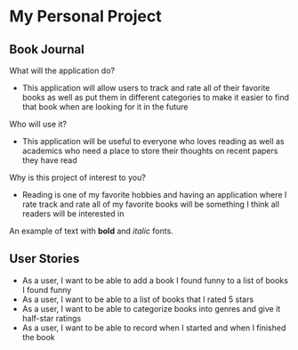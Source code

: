 # My Personal Project

## Book Journal

What will the application do?
- This application will allow users to track and rate all of their favorite books as well as put them in different categories to make it easier to find that book when are looking for it in the future

Who will use it?
- This application will be useful to everyone who loves reading as well as academics who need a place to store their thoughts on recent papers they have read

Why is this project of interest to you?
- Reading is one of my favorite hobbies and having an application where I rate track and rate all of my favorite books will be something I think all readers will be interested in 

An example of text with **bold** and *italic* fonts.  

## User Stories
- As a user, I want to be able to add a book I found funny to a list of books I found funny
- As a user, I want to be able to a list of books that I rated 5 stars
- As a user, I want to be able to categorize books into genres and give it half-star ratings
- As a user, I want to be able to record when I started and when I finished the book